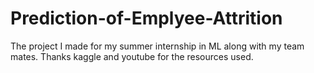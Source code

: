 # Prediction-of-Emplyee-Attrition
The project I made for my summer internship in ML along with my team mates. Thanks kaggle and youtube for the resources used.
